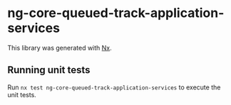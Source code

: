 # ng-core-queued-track-application-services

This library was generated with [Nx](https://nx.dev).

## Running unit tests

Run `nx test ng-core-queued-track-application-services` to execute the unit tests.
